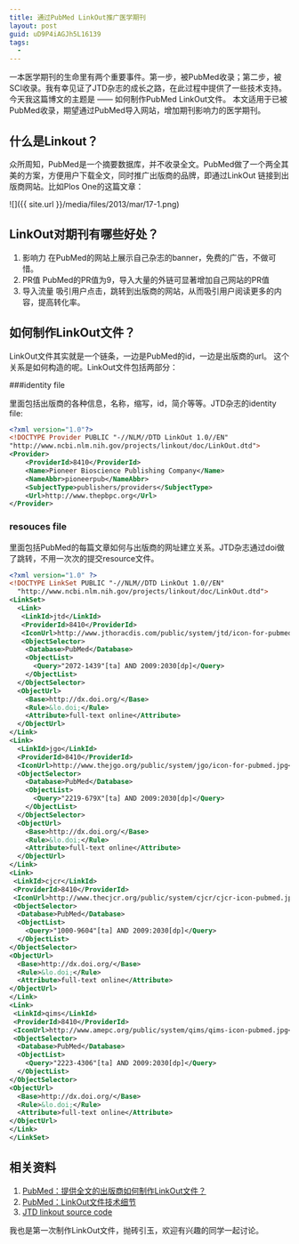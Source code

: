 ```yaml
---
title: 通过PubMed LinkOut推广医学期刊
layout: post
guid: uD9P4iAGJh5L16139
tags:
  - 
---
```


一本医学期刊的生命里有两个重要事件。第一步，被PubMed收录；第二步，被SCI收录。我有幸见证了JTD杂志的成长之路，在此过程中提供了一些技术支持。今天我这篇博文的主题是 —— 如何制作PubMed LinkOut文件。
本文适用于已被PubMed收录，期望通过PubMed导入网站，增加期刊影响力的医学期刊。

## 什么是Linkout？

众所周知，PubMed是一个摘要数据库，并不收录全文。PubMed做了一个两全其美的方案，方便用户下载全文，同时推广出版商的品牌，即通过LinkOut 链接到出版商网站。比如Plos One的这篇文章：

<span class="image-1200">![]({{ site.url }}/media/files/2013/mar/17-1.png)</span>


## LinkOut对期刊有哪些好处？

1. 影响力
	在PubMed的网站上展示自己杂志的banner，免费的广告，不做可惜。
2. PR值
	PubMed的PR值为9，导入大量的外链可显著增加自己网站的PR值
3. 导入流量
	吸引用户点击，跳转到出版商的网站，从而吸引用户阅读更多的内容，提高转化率。

## 如何制作LinkOut文件？

LinkOut文件其实就是一个链条，一边是PubMed的id，一边是出版商的url。 这个关系是如何构造的呢。LinkOut文件包括两部分：

###identity file

里面包括出版商的各种信息，名称，缩写，id，简介等等。JTD杂志的identity file:

  
```xml
<?xml version="1.0"?>
<!DOCTYPE Provider PUBLIC "-//NLM//DTD LinkOut 1.0//EN"
"http://www.ncbi.nlm.nih.gov/projects/linkout/doc/LinkOut.dtd">
<Provider>
    <ProviderId>8410</ProviderId>
    <Name>Pioneer Bioscience Publishing Company</Name>
    <NameAbbr>pioneerpub</NameAbbr>
    <SubjectType>publishers/providers</SubjectType>
    <Url>http://www.thepbpc.org</Url>
</Provider>
```




### resouces file

里面包括PubMed的每篇文章如何与出版商的网址建立关系。JTD杂志通过doi做了跳转，不用一次次的提交resource文件。

```xml
<?xml version="1.0" ?>
<!DOCTYPE LinkSet PUBLIC "-//NLM//DTD LinkOut 1.0//EN"
  "http://www.ncbi.nlm.nih.gov/projects/linkout/doc/LinkOut.dtd">
<LinkSet>
  <Link>
   <LinkId>jtd</LinkId>
   <ProviderId>8410</ProviderId>
   <IconUrl>http://www.jthoracdis.com/public/system/jtd/icon-for-pubmed.jpg</IconUrl>
   <ObjectSelector>
    <Database>PubMed</Database>
    <ObjectList>
      <Query>"2072-1439"[ta] AND 2009:2030[dp]</Query>
    </ObjectList>
  </ObjectSelector>
  <ObjectUrl>
    <Base>http://dx.doi.org/</Base>
    <Rule>&lo.doi;</Rule>
    <Attribute>full-text online</Attribute>
  </ObjectUrl>
</Link>
<Link>
  <LinkId>jgo</LinkId>
  <ProviderId>8410</ProviderId>
  <IconUrl>http://www.thejgo.org/public/system/jgo/icon-for-pubmed.jpg</IconUrl>
  <ObjectSelector>
    <Database>PubMed</Database>
    <ObjectList>
      <Query>"2219-679X"[ta] AND 2009:2030[dp]</Query>
    </ObjectList>
  </ObjectSelector>
  <ObjectUrl>
    <Base>http://dx.doi.org/</Base>
    <Rule>&lo.doi;</Rule>
    <Attribute>full-text online</Attribute>
  </ObjectUrl>
</Link>
<Link>
 <LinkId>cjcr</LinkId>
 <ProviderId>8410</ProviderId>
 <IconUrl>http://www.thecjcr.org/public/system/cjcr/cjcr-icon-pubmed.jpg</IconUrl>
 <ObjectSelector>
  <Database>PubMed</Database>
  <ObjectList>
    <Query>"1000-9604"[ta] AND 2009:2030[dp]</Query>
  </ObjectList>
</ObjectSelector>
<ObjectUrl>
  <Base>http://dx.doi.org/</Base>
  <Rule>&lo.doi;</Rule>
  <Attribute>full-text online</Attribute>
</ObjectUrl>
</Link>
<Link>
 <LinkId>qims</LinkId>
 <ProviderId>8410</ProviderId>
 <IconUrl>http://www.amepc.org/public/system/qims/qims-icon-pubmed.jpg</IconUrl> 
 <ObjectSelector>
  <Database>PubMed</Database>
  <ObjectList>
    <Query>"2223-4306"[ta] AND 2009:2030[dp]</Query>
  </ObjectList>
</ObjectSelector>
<ObjectUrl>
  <Base>http://dx.doi.org/</Base>
  <Rule>&lo.doi;</Rule>
  <Attribute>full-text online</Attribute>
</ObjectUrl>
</Link>
</LinkSet>
```


## 相关资料

1. [PubMed：提供全文的出版商如何制作LinkOut文件？](http://www.ncbi.nlm.nih.gov/books/NBK3812/)
2. [PubMed：LinkOut文件技术细节](http://www.ncbi.nlm.nih.gov/books/NBK3807/#files.LinkOut_DTD)
3. [JTD linkout source code](https://github.com/xiaoronglv/pubmed_linkout_example)



我也是第一次制作LinkOut文件，抛砖引玉，欢迎有兴趣的同学一起讨论。